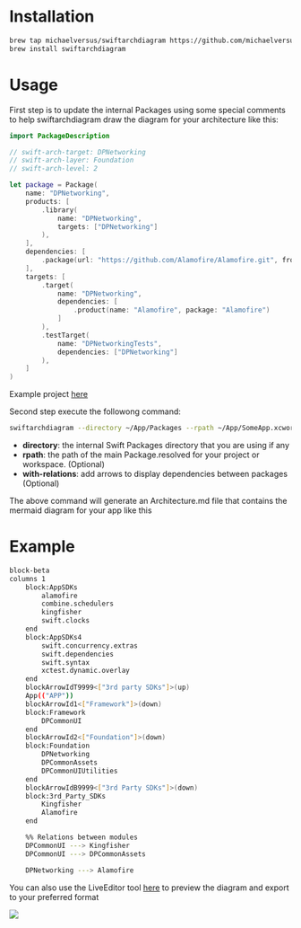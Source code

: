 # Installation
```bash
brew tap michaelversus/swiftarchdiagram https://github.com/michaelversus/SwiftArchDiagram
brew install swiftarchdiagram
```
# Usage
First step is to update the internal Packages using some special comments to help swiftarchdiagram draw the diagram for your architecture like this:
```swift
import PackageDescription

// swift-arch-target: DPNetworking
// swift-arch-layer: Foundation
// swift-arch-level: 2

let package = Package(
    name: "DPNetworking",
    products: [
        .library(
            name: "DPNetworking",
            targets: ["DPNetworking"]
        ),
    ],
    dependencies: [
        .package(url: "https://github.com/Alamofire/Alamofire.git", from: "5.9.1")
    ],
    targets: [
        .target(
            name: "DPNetworking",
            dependencies: [
                .product(name: "Alamofire", package: "Alamofire")
            ]
        ),
        .testTarget(
            name: "DPNetworkingTests",
            dependencies: ["DPNetworking"]
        ),
    ]
)
```
Example project [here](https://github.com/michaelversus/SwiftArchDiagramDemoProject)

Second step execute the followong command:
```bash
swiftarchdiagram --directory ~/App/Packages --rpath ~/App/SomeApp.xcworkspace/xcshareddata/swiftpm/Package.resolved --with-relations
```
- **directory**: the internal Swift Packages directory that you are using if any
- **rpath**: the path of the main Package.resolved for your project or workspace. (Optional)
- **with-relations**: add arrows to display dependencies between packages (Optional)

The above command will generate an Architecture.md file that contains the mermaid diagram for your app like this

# Example

```bash
block-beta
columns 1
	block:AppSDKs
		alamofire
		combine.schedulers
		kingfisher
		swift.clocks
	end
	block:AppSDKs4
		swift.concurrency.extras
		swift.dependencies
		swift.syntax
		xctest.dynamic.overlay
	end
	blockArrowIdT9999<["3rd party SDKs"]>(up)
	App(("APP"))
	blockArrowId1<["Framework"]>(down)
	block:Framework
		DPCommonUI
	end
	blockArrowId2<["Foundation"]>(down)
	block:Foundation
		DPNetworking
		DPCommonAssets
		DPCommonUIUtilities
	end
	blockArrowIdB9999<["3rd Party SDKs"]>(down)
	block:3rd_Party_SDKs
		Kingfisher
		Alamofire
	end

	%% Relations between modules
	DPCommonUI ---> Kingfisher
	DPCommonUI ---> DPCommonAssets

	DPNetworking ---> Alamofire
```

You can also use the LiveEditor tool [here](https://mermaid.js.org/) to preview the diagram and export to your preferred format

[![](https://mermaid.ink/img/pako:eNp1U21r2zAQ_itGUEggMVbceIkZhbAwKGUjrPTLplEU6ZKIWJKR5CVeyH-fLKdN7XbfdHfPPffci06IaQ4oR-tCs_14DY4SxXRRSWUjTBRxIZAvyvJx-WAbB3G0oFJvhIHWZFquhYLYsh3wqgBzge2F2m6E3YFpbXsQGxezhi8gQPF3BW47UK1YZQwoVsdwdIbat1EOpWfwQQEdv62Vo8fWc2QOrIfWikrBYv0HTEHrfvGFMfpwz-effxGUGh6V1Lg6Cv2i33eDqhw2UK9wMCBosVoRNBz2k3GT_NVQCQdt9iGP64O64vJrMEhbrr5oKbV6uv-PnElg1JXi1AmtPqS8Ri-c38E1Jfzku1UW1oKz_cpPThTCXeb3gYT0ZSKr7kR6MjziOSCerzfy0Fv-4u3NtKX84-Ym-gFF6MBG_vgOACqSurmiwHOVGo3H47uoy9qPvmtWdUfSol6VoBGSYCQV3N__iagoIsjtQAJBuX9y2uyRqLPH0crpx1oxlDtTwQgZXW13KN_QwnqrKv0SYCno1q_4BQJcOG2-tb8rfLIRKqn6qbV8TfQ2yk_oiHKMZ_HkUzpPkzSZzpMUZyNUozz17jRLpzjFt9ksw_g8Qn8DQxLPk1mC53g2TbJsMknx-R9RbVxX?type=png)](https://mermaid.live/edit#pako:eNp1U21r2zAQ_itGUEggMVbceIkZhbAwKGUjrPTLplEU6ZKIWJKR5CVeyH-fLKdN7XbfdHfPPffci06IaQ4oR-tCs_14DY4SxXRRSWUjTBRxIZAvyvJx-WAbB3G0oFJvhIHWZFquhYLYsh3wqgBzge2F2m6E3YFpbXsQGxezhi8gQPF3BW47UK1YZQwoVsdwdIbat1EOpWfwQQEdv62Vo8fWc2QOrIfWikrBYv0HTEHrfvGFMfpwz-effxGUGh6V1Lg6Cv2i33eDqhw2UK9wMCBosVoRNBz2k3GT_NVQCQdt9iGP64O64vJrMEhbrr5oKbV6uv-PnElg1JXi1AmtPqS8Ri-c38E1Jfzku1UW1oKz_cpPThTCXeb3gYT0ZSKr7kR6MjziOSCerzfy0Fv-4u3NtKX84-Ym-gFF6MBG_vgOACqSurmiwHOVGo3H47uoy9qPvmtWdUfSol6VoBGSYCQV3N__iagoIsjtQAJBuX9y2uyRqLPH0crpx1oxlDtTwQgZXW13KN_QwnqrKv0SYCno1q_4BQJcOG2-tb8rfLIRKqn6qbV8TfQ2yk_oiHKMZ_HkUzpPkzSZzpMUZyNUozz17jRLpzjFt9ksw_g8Qn8DQxLPk1mC53g2TbJsMknx-R9RbVxX)
